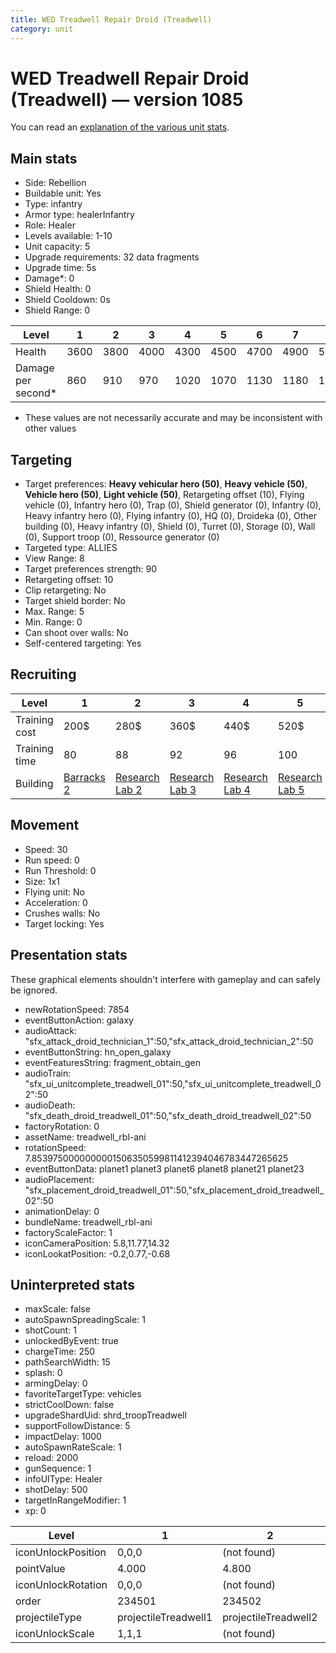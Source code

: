 ```yaml
---
title: WED Treadwell Repair Droid (Treadwell)
category: unit
---
```


# WED Treadwell Repair Droid (Treadwell) — version 1085

You can read an [explanation  of the various unit stats](unitexplained.md).

## Main stats

  * Side: Rebellion
  * Buildable unit: Yes
  * Type: infantry
  * Armor type: healerInfantry
  * Role: Healer
  * Levels available: 1-10
  * Unit capacity: 5
  * Upgrade requirements: 32 data fragments
  * Upgrade time: 5s
  * Damage*: 0
  * Shield Health: 0
  * Shield Cooldown: 0s
  * Shield Range: 0

|Level             |1   |2   |3   |4   |5   |6   |7   |8   |9   |10   |
|------------------|----|----|----|----|----|----|----|----|----|-----|
|Health            |3600|3800|4000|4300|4500|4700|4900|5200|5600|19500|
|Damage per second*|860 |910 |970 |1020|1070|1130|1180|1230|1330|1440 |

* These values are not necessarily accurate and may be inconsistent with other values

## Targeting

  * Target preferences: **Heavy vehicular hero (50)**, **Heavy vehicle (50)**, **Vehicle hero (50)**, **Light vehicle (50)**, Retargeting offset (10), Flying vehicle (0), Infantry hero (0), Trap (0), Shield generator (0), Infantry (0), Heavy infantry hero (0), Flying infantry (0), HQ (0), Droideka (0), Other building (0), Heavy infantry (0), Shield (0), Turret (0), Storage (0), Wall (0), Support troop (0), Ressource generator (0)
  * Targeted type: ALLIES
  * View Range: 8
  * Target preferences strength: 90
  * Retargeting offset: 10
  * Clip retargeting: No
  * Target shield border: No
  * Max. Range: 5
  * Min. Range: 0
  * Can shoot over walls: No
  * Self-centered targeting: Yes

## Recruiting

|Level        |1                               |2                                     |3                                     |4                                     |5                                     |6                                     |7                                     |8                                     |9                                     |10                                     |
|-------------|--------------------------------|--------------------------------------|--------------------------------------|--------------------------------------|--------------------------------------|--------------------------------------|--------------------------------------|--------------------------------------|--------------------------------------|---------------------------------------|
|Training cost|200$                            |280$                                  |360$                                  |440$                                  |520$                                  |600$                                  |680$                                  |800$                                  |840$                                  |920$                                   |
|Training time|80                              |88                                    |92                                    |96                                    |100                                   |104                                   |108                                   |112                                   |116                                   |120                                    |
|Building     |[Barracks 2](rebelBarracks.html)|[Research Lab 2](rebelOffenseLab.html)|[Research Lab 3](rebelOffenseLab.html)|[Research Lab 4](rebelOffenseLab.html)|[Research Lab 5](rebelOffenseLab.html)|[Research Lab 6](rebelOffenseLab.html)|[Research Lab 7](rebelOffenseLab.html)|[Research Lab 8](rebelOffenseLab.html)|[Research Lab 9](rebelOffenseLab.html)|[Research Lab 10](rebelOffenseLab.html)|

## Movement

  * Speed: 30
  * Run speed: 0
  * Run Threshold: 0
  * Size: 1x1
  * Flying unit: No
  * Acceleration: 0
  * Crushes walls: No
  * Target locking: Yes

## Presentation stats

These graphical elements shouldn't interfere with gameplay and can safely be ignored.

  * newRotationSpeed: 7854
  * eventButtonAction: galaxy
  * audioAttack: "sfx_attack_droid_technician_1":50,"sfx_attack_droid_technician_2":50
  * eventButtonString: hn_open_galaxy
  * eventFeaturesString: fragment_obtain_gen
  * audioTrain: "sfx_ui_unitcomplete_treadwell_01":50,"sfx_ui_unitcomplete_treadwell_02":50
  * audioDeath: "sfx_death_droid_treadwell_01":50,"sfx_death_droid_treadwell_02":50
  * factoryRotation: 0
  * assetName: treadwell_rbl-ani
  * rotationSpeed: 7.8539750000000001506350599811412394046783447265625
  * eventButtonData: planet1 planet3 planet6 planet8 planet21 planet23
  * audioPlacement: "sfx_placement_droid_treadwell_01":50,"sfx_placement_droid_treadwell_02":50
  * animationDelay: 0
  * bundleName: treadwell_rbl-ani
  * factoryScaleFactor: 1
  * iconCameraPosition: 5.8,11.77,14.32
  * iconLookatPosition: -0.2,0.77,-0.68

## Uninterpreted stats

  * maxScale: false
  * autoSpawnSpreadingScale: 1
  * shotCount: 1
  * unlockedByEvent: true
  * chargeTime: 250
  * pathSearchWidth: 15
  * splash: 0
  * armingDelay: 0
  * favoriteTargetType: vehicles
  * strictCoolDown: false
  * upgradeShardUid: shrd_troopTreadwell
  * supportFollowDistance: 5
  * impactDelay: 1000
  * autoSpawnRateScale: 1
  * reload: 2000
  * gunSequence: 1
  * infoUIType: Healer
  * shotDelay: 500
  * targetInRangeModifier: 1
  * xp: 0

|Level             |1                   |2                   |3                   |4                   |5                   |6                   |7                   |8                   |9                   |10                   |
|------------------|--------------------|--------------------|--------------------|--------------------|--------------------|--------------------|--------------------|--------------------|--------------------|---------------------|
|iconUnlockPosition|0,0,0               |(not found)         |(not found)         |(not found)         |(not found)         |(not found)         |(not found)         |(not found)         |(not found)         |(not found)          |
|pointValue        |4.000               |4.800               |5.600               |6.400               |7.200               |8.000               |8.800               |9.600               |10.400              |12.000               |
|iconUnlockRotation|0,0,0               |(not found)         |(not found)         |(not found)         |(not found)         |(not found)         |(not found)         |(not found)         |(not found)         |(not found)          |
|order             |234501              |234502              |234503              |234504              |234505              |234506              |234507              |234508              |234509              |234510               |
|projectileType    |projectileTreadwell1|projectileTreadwell2|projectileTreadwell3|projectileTreadwell4|projectileTreadwell5|projectileTreadwell6|projectileTreadwell7|projectileTreadwell8|projectileTreadwell9|projectileTreadwell10|
|iconUnlockScale   |1,1,1               |(not found)         |(not found)         |(not found)         |(not found)         |(not found)         |(not found)         |(not found)         |(not found)         |(not found)          |

